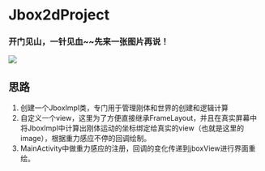 # Jbox2dProject
### 开门见山，一针见血~~先来一张图片再说！


![](http://upload-images.jianshu.io/upload_images/6193595-d405ce38056b5e40.gif?imageMogr2/auto-orient/strip)

    
## 思路
1. 创建一个JboxImpl类，专门用于管理刚体和世界的创建和逻辑计算
2. 自定义一个view，这里为了方便直接继承FrameLayout，并且在真实屏幕中将JboxImpl中计算出刚体运动的坐标绑定给真实的view（也就是这里的image），根据重力感应不停的回调绘制。
3. MainActivity中做重力感应的注册，回调的变化传递到jboxView进行界面重绘。
